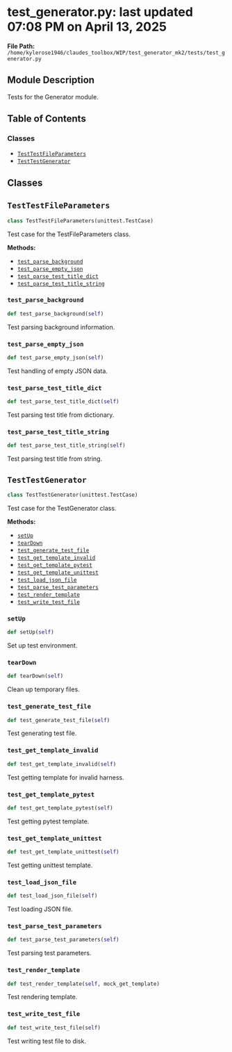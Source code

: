 # test_generator.py: last updated 07:08 PM on April 13, 2025

**File Path:** `/home/kylerose1946/claudes_toolbox/WIP/test_generator_mk2/tests/test_generator.py`

## Module Description

Tests for the Generator module.

## Table of Contents

### Classes

- [`TestTestFileParameters`](#testtestfileparameters)
- [`TestTestGenerator`](#testtestgenerator)

## Classes

## `TestTestFileParameters`

```python
class TestTestFileParameters(unittest.TestCase)
```

Test case for the TestFileParameters class.

**Methods:**

- [`test_parse_background`](#testtestfileparameters_test_parse_background)
- [`test_parse_empty_json`](#testtestfileparameters_test_parse_empty_json)
- [`test_parse_test_title_dict`](#testtestfileparameters_test_parse_test_title_dict)
- [`test_parse_test_title_string`](#testtestfileparameters_test_parse_test_title_string)

### `test_parse_background`

```python
def test_parse_background(self)
```

Test parsing background information.

### `test_parse_empty_json`

```python
def test_parse_empty_json(self)
```

Test handling of empty JSON data.

### `test_parse_test_title_dict`

```python
def test_parse_test_title_dict(self)
```

Test parsing test title from dictionary.

### `test_parse_test_title_string`

```python
def test_parse_test_title_string(self)
```

Test parsing test title from string.

## `TestTestGenerator`

```python
class TestTestGenerator(unittest.TestCase)
```

Test case for the TestGenerator class.

**Methods:**

- [`setUp`](#testtestgenerator_setup)
- [`tearDown`](#testtestgenerator_teardown)
- [`test_generate_test_file`](#testtestgenerator_test_generate_test_file)
- [`test_get_template_invalid`](#testtestgenerator_test_get_template_invalid)
- [`test_get_template_pytest`](#testtestgenerator_test_get_template_pytest)
- [`test_get_template_unittest`](#testtestgenerator_test_get_template_unittest)
- [`test_load_json_file`](#testtestgenerator_test_load_json_file)
- [`test_parse_test_parameters`](#testtestgenerator_test_parse_test_parameters)
- [`test_render_template`](#testtestgenerator_test_render_template)
- [`test_write_test_file`](#testtestgenerator_test_write_test_file)

### `setUp`

```python
def setUp(self)
```

Set up test environment.

### `tearDown`

```python
def tearDown(self)
```

Clean up temporary files.

### `test_generate_test_file`

```python
def test_generate_test_file(self)
```

Test generating test file.

### `test_get_template_invalid`

```python
def test_get_template_invalid(self)
```

Test getting template for invalid harness.

### `test_get_template_pytest`

```python
def test_get_template_pytest(self)
```

Test getting pytest template.

### `test_get_template_unittest`

```python
def test_get_template_unittest(self)
```

Test getting unittest template.

### `test_load_json_file`

```python
def test_load_json_file(self)
```

Test loading JSON file.

### `test_parse_test_parameters`

```python
def test_parse_test_parameters(self)
```

Test parsing test parameters.

### `test_render_template`

```python
def test_render_template(self, mock_get_template)
```

Test rendering template.

### `test_write_test_file`

```python
def test_write_test_file(self)
```

Test writing test file to disk.
